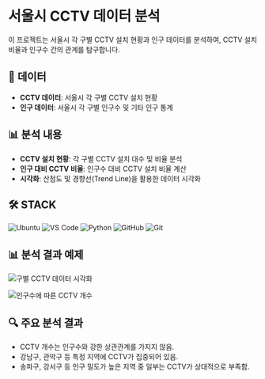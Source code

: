 # 서울시 CCTV 데이터 분석

이 프로젝트는 서울시 각 구별 CCTV 설치 현황과 인구 데이터를 분석하여, CCTV 설치 비율과 인구수 간의 관계를 탐구합니다.

## 📁 데이터

- **CCTV 데이터**: 서울시 각 구별 CCTV 설치 현황
- **인구 데이터**: 서울시 각 구별 인구수 및 기타 인구 통계

## 📊 분석 내용

- **CCTV 설치 현황**: 각 구별 CCTV 설치 대수 및 비율 분석
- **인구 대비 CCTV 비율**: 인구수 대비 CCTV 설치 비율 계산
- **시각화**: 산점도 및 경향선(Trend Line)을 활용한 데이터 시각화

## 🛠 STACK
![Ubuntu](https://img.shields.io/badge/Ubuntu-E95420?style=for-the-badge&logo=ubuntu&logoColor=white) ![VS Code](https://img.shields.io/badge/Visual_Studio_Code-007ACC?style=for-the-badge&logo=visual-studio-code&logoColor=white) ![Python](https://img.shields.io/badge/Python-3776AB?style=for-the-badge&logo=python&logoColor=white) ![GitHub](https://img.shields.io/badge/GitHub-181717?style=for-the-badge&logo=github&logoColor=white) ![Git](https://img.shields.io/badge/Git-F05032?style=for-the-badge&logo=git&logoColor=white)

## 📊 분석 결과 예제
![구별 CCTV 데이터 시각화]([https://user-images.githubusercontent.com/12345678/abcdefg.png](https://private-user-images.githubusercontent.com/192555666/423212994-84c37d81-1619-4809-84d9-cd4ed8a375b6.png?jwt=eyJhbGciOiJIUzI1NiIsInR5cCI6IkpXVCJ9.eyJpc3MiOiJnaXRodWIuY29tIiwiYXVkIjoicmF3LmdpdGh1YnVzZXJjb250ZW50LmNvbSIsImtleSI6ImtleTUiLCJleHAiOjE3NDIxMjkwNzUsIm5iZiI6MTc0MjEyODc3NSwicGF0aCI6Ii8xOTI1NTU2NjYvNDIzMjEyOTk0LTg0YzM3ZDgxLTE2MTktNDgwOS04NGQ5LWNkNGVkOGEzNzViNi5wbmc_WC1BbXotQWxnb3JpdGhtPUFXUzQtSE1BQy1TSEEyNTYmWC1BbXotQ3JlZGVudGlhbD1BS0lBVkNPRFlMU0E1M1BRSzRaQSUyRjIwMjUwMzE2JTJGdXMtZWFzdC0xJTJGczMlMkZhd3M0X3JlcXVlc3QmWC1BbXotRGF0ZT0yMDI1MDMxNlQxMjM5MzVaJlgtQW16LUV4cGlyZXM9MzAwJlgtQW16LVNpZ25hdHVyZT03ZDU0YjdhOWIzNGRiMzY3NTAwNDI2YjBhNjcxMTlhYjU1MjdlMjhmNjY1YzY0MmYyODJjNzQxY2I2NDAyM2VjJlgtQW16LVNpZ25lZEhlYWRlcnM9aG9zdCJ9.1lcOXa0CU--Ow5f1ChO1PLOTRck4dNeOsXP7ucVltCc))

![인구수에 따른 CCTV 개수 ]([https://user-images.githubusercontent.com/12345678/abcdefg.png](https://private-user-images.githubusercontent.com/192555666/423213881-67194f5a-51e9-41b7-80fa-bfcf1a1cf70a.png?jwt=eyJhbGciOiJIUzI1NiIsInR5cCI6IkpXVCJ9.eyJpc3MiOiJnaXRodWIuY29tIiwiYXVkIjoicmF3LmdpdGh1YnVzZXJjb250ZW50LmNvbSIsImtleSI6ImtleTUiLCJleHAiOjE3NDIxMjkyNTEsIm5iZiI6MTc0MjEyODk1MSwicGF0aCI6Ii8xOTI1NTU2NjYvNDIzMjEzODgxLTY3MTk0ZjVhLTUxZTktNDFiNy04MGZhLWJmY2YxYTFjZjcwYS5wbmc_WC1BbXotQWxnb3JpdGhtPUFXUzQtSE1BQy1TSEEyNTYmWC1BbXotQ3JlZGVudGlhbD1BS0lBVkNPRFlMU0E1M1BRSzRaQSUyRjIwMjUwMzE2JTJGdXMtZWFzdC0xJTJGczMlMkZhd3M0X3JlcXVlc3QmWC1BbXotRGF0ZT0yMDI1MDMxNlQxMjQyMzFaJlgtQW16LUV4cGlyZXM9MzAwJlgtQW16LVNpZ25hdHVyZT00ZjlhMDUxY2E1MDc5NTJhYWRkZDVkZjg4ZDc4NTI1YWZjYjE3ZmM1OWY3ZGZkZmJlYzA2YjdkZWE2MGI3MTM0JlgtQW16LVNpZ25lZEhlYWRlcnM9aG9zdCJ9.EslvfShGTJS0OY7odeaAnC-E7plW92tCSPrcXBhj5aA))

## 🔍 주요 분석 결과
- CCTV 개수는 인구수와 강한 상관관계를 가지지 않음.
- 강남구, 관악구 등 특정 지역에 CCTV가 집중되어 있음.
- 송파구, 강서구 등 인구 밀도가 높은 지역 중 일부는 CCTV가 상대적으로 부족함.


